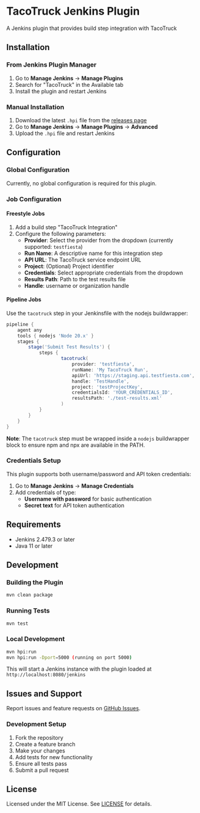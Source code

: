 # TacoTruck Jenkins Plugin

A Jenkins plugin that provides build step integration with TacoTruck

## Installation

### From Jenkins Plugin Manager

1. Go to **Manage Jenkins** → **Manage Plugins**
2. Search for "TacoTruck" in the Available tab
3. Install the plugin and restart Jenkins

### Manual Installation

1. Download the latest `.hpi` file from the [releases page](https://github.com/testfiesta/tacotruck-jenkins-plugin/releases)
2. Go to **Manage Jenkins** → **Manage Plugins** → **Advanced**
3. Upload the `.hpi` file and restart Jenkins

## Configuration

### Global Configuration

Currently, no global configuration is required for this plugin.

### Job Configuration

#### Freestyle Jobs

1. Add a build step "TacoTruck Integration"
2. Configure the following parameters:
   - **Provider**: Select the provider from the dropdown (currently supported: `testfiesta`)
   - **Run Name**: A descriptive name for this integration step
   - **API URL**: The TacoTruck service endpoint URL
   - **Project**: (Optional) Project identifier
   - **Credentials**: Select appropriate credentials from the dropdown
   - **Results Path**: Path to the test results file
   - **Handle**: username or organization handle

#### Pipeline Jobs

Use the `tacotruck` step in your Jenkinsfile with the nodejs buildwrapper:

```groovy
pipeline {
    agent any
    tools { nodejs 'Node 20.x' }
    stages {
        stage('Submit Test Results') {
            steps {
                    tacotruck(
                        provider: 'testfiesta',
                        runName: 'My TacoTruck Run',
                        apiUrl: 'https://staging.api.testfiesta.com',
                        handle: 'TestHandle',
                        project: 'testProjectKey',
                        credentialsId: 'YOUR_CREDENTIALS_ID',
                        resultsPath: './test-results.xml'
                    )
            }
        }
    }
}
```

**Note**: The `tacotruck` step must be wrapped inside a `nodejs` buildwrapper block to ensure npm and npx are available in the PATH.

### Credentials Setup

This plugin supports both username/password and API token credentials:

1. Go to **Manage Jenkins** → **Manage Credentials**
2. Add credentials of type:
   - **Username with password** for basic authentication
   - **Secret text** for API token authentication

## Requirements

- Jenkins 2.479.3 or later
- Java 11 or later

## Development

### Building the Plugin

```bash
mvn clean package
```

### Running Tests

```bash
mvn test
```

### Local Development

```bash
mvn hpi:run
mvn hpi:run -Dport=5000 (running on port 5000)
```

This will start a Jenkins instance with the plugin loaded at `http://localhost:8080/jenkins`

## Issues and Support

Report issues and feature requests on [GitHub Issues](https://github.com/testfiesta/tacotruck-jenkins-plugin/issues).

### Development Setup

1. Fork the repository
2. Create a feature branch
3. Make your changes
4. Add tests for new functionality
5. Ensure all tests pass
6. Submit a pull request

## License

Licensed under the MIT License. See [LICENSE](LICENSE.md) for details.
